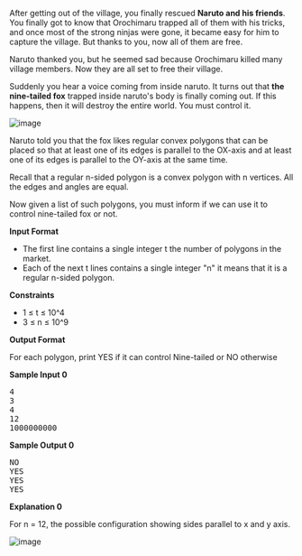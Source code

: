 <div class="span-sm-11 hr_tour-problem-statement problem-statement">
 <div class="content-text challenge-text mlB">
                <div class="challenge_problem_statement"><div class="msB challenge_problem_statement_body"><div class="hackdown-content"><p>After getting out of the village, you finally rescued <strong>Naruto and his friends</strong>. You finally got to know that Orochimaru trapped all of them with his tricks, and once most of the strong ninjas were gone, it became easy for him to capture the village. But thanks to you, now all of them are free.</p>

<p>Naruto thanked you, but he seemed sad because Orochimaru killed many village members. Now they are all set to free their village.</p>

<p>Suddenly you hear a voice coming from inside naruto. It turns out that <strong>the nine-tailed fox</strong> trapped inside naruto's body is finally coming out. If this happens, then it will destroy the entire world. You must control it.</p>

<p><img src="https://s3.amazonaws.com/hr-assets/0/1642505056-587580a080-693701_naruto-kurama-wallpapers_750x563_h.jpg" alt="image" title=""></p>

<p>Naruto told you that the fox likes regular convex polygons that can be placed so that at least one of its edges is parallel to the OX-axis and at least one of its edges is parallel to the OY-axis at the same time.</p>

<p>Recall that a regular n-sided polygon is a convex polygon with n vertices. All the edges and angles are equal.</p>

<p>Now given a list of such polygons, you must inform if we can use it to control nine-tailed fox or not.</p></div></div></div><div class="challenge_input_format"><div class="msB challenge_input_format_title"><p><strong>Input Format</strong></p></div><div class="msB challenge_input_format_body"><div class="hackdown-content"><ul>
<li>The first line contains a single integer t the number of polygons in the market.</li>
<li>Each of the next t lines contains a single integer "n" it means that it is a regular n-sided polygon.</li>
</ul></div></div></div><div class="challenge_constraints"><div class="msB challenge_constraints_title"><p><strong>Constraints</strong></p></div><div class="msB challenge_constraints_body"><div class="hackdown-content"><ul>
<li>1 ≤ t ≤ 10^4</li>
<li>3 ≤ n ≤ 10^9</li>
</ul></div></div></div><div class="challenge_output_format"><div class="msB challenge_output_format_title"><p><strong>Output Format</strong></p></div><div class="msB challenge_output_format_body"><div class="hackdown-content"><p>For each polygon, print YES if it can control Nine-tailed or NO otherwise</p></div></div></div><div class="challenge_sample_input"><div class="msB challenge_sample_input_title"><p><strong>Sample Input 0</strong></p></div><div class="msB challenge_sample_input_body"><div class="hackdown-content"><div class="highlight"><pre><span></span><span class="err">4</span>
<span class="err">3</span>
<span class="err">4</span>
<span class="err">12</span>
<span class="err">1000000000</span>
</pre></div>
</div></div></div><div class="challenge_sample_output"><div class="msB challenge_sample_output_title"><p><strong>Sample Output 0</strong></p></div><div class="msB challenge_sample_output_body"><div class="hackdown-content"><div class="highlight"><pre><span></span><span class="err">NO</span>
<span class="err">YES</span>
<span class="err">YES</span>
<span class="err">YES</span>
</pre></div>
</div></div></div><div class="challenge_explanation"><div class="msB challenge_explanation_title"><p><strong>Explanation 0</strong></p></div><div class="msB challenge_explanation_body"><div class="hackdown-content"><p>For n = 12, the possible configuration showing sides parallel to x and y axis.</p>

<p><img src="https://s3.amazonaws.com/hr-assets/0/1642505334-189405f27b-1fb7c77820d27b1f996dbe8b237957113d122864.png" alt="image" title=""></p></div></div></div>
            </div>
        </div>
